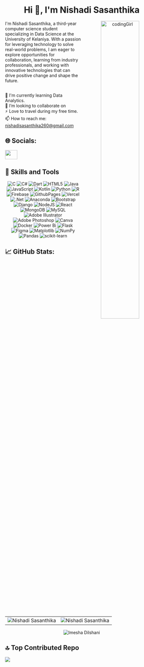 <h1 align="center">Hi 👋, I'm Nishadi Sasanthika</h1>


<p align="center">
  <img width="50%" align="right"  src="https://th.bing.com/th/id/OIP.29vwXSUxlXXJkGLqP9hjXAHaGD?w=626&h=512&rs=1&pid=ImgDetMain" alt="codingGirl">
</p>
 I'm Nishadi Sasanthika, a third-year computer science student specializing in Data Science at the University of Kelaniya. With a passion for leveraging technology to solve real-world problems, I am eager to explore opportunities for collaboration, learning from industry professionals, and working with innovative technologies that can drive positive change and shape the future.

<br>🧠 I'm currently learning Data Analytics.
<br>
👯 I’m looking to collaborate on
<br>
⚡ Love to travel during my free time.
<br>
📫 How to reach me: nishadisasanthika260@gmail.com

## 🌐 Socials:
<p align="left">
  <a href="https://www.linkedin.com/in/nishadi-sasanthika-a90609299/" target="blank"><img align="center" src="https://raw.githubusercontent.com/rahuldkjain/github-profile-readme-generator/master/src/images/icons/Social/linked-in-alt.svg" height="30" width="40" /></a>

  ## 💼 Skills and Tools</h3>
<p align="center"> 
  <img alt="C" src="https://img.shields.io/badge/c-%2300599C.svg?style=flat&logo=c&logoColor=white" />
  <img alt="C#" src="https://img.shields.io/badge/c%23-%23239120.svg?style=flat&logo=csharp&logoColor=white" />
  <img alt="Dart" src="https://img.shields.io/badge/dart-%230175C2.svg?style=flat&logo=dart&logoColor=white" />
  <img alt="HTML5" src="https://img.shields.io/badge/html5-%23E34F26.svg?style=flat&logo=html5&logoColor=white" />
  <img alt="Java" src="https://img.shields.io/badge/java-%23ED8B00.svg?style=flat&logo=openjdk&logoColor=white" />
  <img alt="JavaScript" src="https://img.shields.io/badge/javascript-%23323330.svg?style=flat&logo=javascript&logoColor=%23F7DF1E" />
  <img alt="Kotlin" src="https://img.shields.io/badge/kotlin-%237F52FF.svg?style=flat&logo=kotlin&logoColor=white" />
  <img alt="Python" src="https://img.shields.io/badge/python-3670A0?style=flat&logo=python&logoColor=ffdd54" />
  <img alt="R" src="https://img.shields.io/badge/r-%23276DC3.svg?style=flat&logo=r&logoColor=white" />
  <img alt="Firebase" src="https://img.shields.io/badge/firebase-%23039BE5.svg?style=flat&logo=firebase" />
  <img alt="GithubPages" src="https://img.shields.io/badge/github%20pages-121013?style=flat&logo=github&logoColor=white" />
  <img alt="Vercel" src="https://img.shields.io/badge/vercel-%23000000.svg?style=flat&logo=vercel&logoColor=white" />
  <img alt=".Net" src="https://img.shields.io/badge/.NET-5C2D91?style=flat&logo=.net&logoColor=white" />
  <img alt="Anaconda" src="https://img.shields.io/badge/Anaconda-%2344A833.svg?style=flat&logo=anaconda&logoColor=white" />
  <img alt="Bootstrap" src="https://img.shields.io/badge/bootstrap-%238511FA.svg?style=flat&logo=bootstrap&logoColor=white" />
  <img alt="Django" src="https://img.shields.io/badge/django-%23092E20.svg?style=flat&logo=django&logoColor=white" />
  <img alt="NodeJS" src="https://img.shields.io/badge/node.js-6DA55F?style=flat&logo=node.js&logoColor=white" />
  <img alt="React" src="https://img.shields.io/badge/react-%2320232a.svg?style=flat&logo=react&logoColor=%2361DAFB" />
  <img alt="MongoDB" src="https://img.shields.io/badge/MongoDB-%234ea94b.svg?style=flat&logo=mongodb&logoColor=white" />
  <img alt="MySQL" src="https://img.shields.io/badge/mysql-%2300000f.svg?style=flat&logo=mysql&logoColor=white" />
  <img alt="Adobe Illustrator" src="https://img.shields.io/badge/adobe%20illustrator-%23FF9A00.svg?style=flat&logo=adobe%20illustrator&logoColor=white" />
  <img alt="Adobe Photoshop" src="https://img.shields.io/badge/adobe%20photoshop-%2331A8FF.svg?style=flat&logo=adobe%20photoshop&logoColor=white" />
  <img alt="Canva" src="https://img.shields.io/badge/Canva-%2300C4CC.svg?style=flat&logo=Canva&logoColor=white " />
  <img alt="Docker" src="https://img.shields.io/badge/docker-%230db7ed.svg?style=flat&logo=docker&logoColor=white"/>
  <img alt = "Power Bi" src="https://img.shields.io/badge/power_bi-F2C811?style=flat&logo=powerbi&logoColor=black"/>
  <img alt = "Flask" src= "https://img.shields.io/badge/flask-%23000.svg?style=flat&logo=flask&logoColor=white"/> 
  <img alt ="Figma" src ="https://img.shields.io/badge/figma-%23F24E1E.svg?style=flat&logo=figma&logoColor=white" />
  <img alt ="Matplotlib" src = "https://img.shields.io/badge/Matplotlib-%23ffffff.svg?style=flat&logo=Matplotlib&logoColor=black" />
  <img alt = "NumPy" src ="https://img.shields.io/badge/numpy-%23013243.svg?style=flat&logo=numpy&logoColor=white" />
  <img alt = "Pandas" src ="https://img.shields.io/badge/pandas-%23150458.svg?style=flat&logo=pandas&logoColor=white" /> 
  <img alt="scikit-learn" src ="https://img.shields.io/badge/scikit--learn-%23F7931E.svg?style=flat&logo=scikit-learn&logoColor=white"/>
  
</p>

## 📈 GitHub Stats:

<table>
  <tr> 
<td><img src="https://github-readme-stats.vercel.app/api?username=NishadiSS&show_icons=true&theme=radical&hide_border=false&include_all_commits=false&count_private=true" alt="Nishadi Sasanthika" />
    <td><img src="https://github-readme-stats.vercel.app/api/top-langs/?username=NishadiSS&theme=radical&hide_border=false&include_all_commits=false&count_private=true&layout=compact" alt="Nishadi Sasanthika"/></td>
  </tr>
</table>
<div align="center">
<p><img align="center" src="https://github-readme-streak-stats.herokuapp.com/?user=NishadiSS&theme=radical&hide_border=false" alt="Imesha Dilshani" /></p>
  </div>

## 🔝 Top Contributed Repo
![](https://github-contributor-stats.vercel.app/api?username=NishadiSS&limit=5&theme=algolia&combine_all_yearly_contributions=true)




